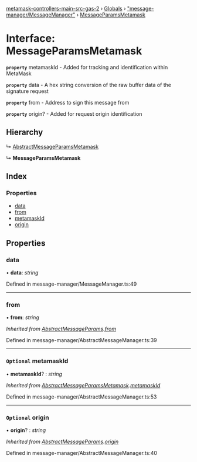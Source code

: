 [metamask-controllers-main-src-gas-2](../README.md) › [Globals](../globals.md) › ["message-manager/MessageManager"](../modules/_message_manager_messagemanager_.md) › [MessageParamsMetamask](_message_manager_messagemanager_.messageparamsmetamask.md)

# Interface: MessageParamsMetamask

**`property`** metamaskId - Added for tracking and identification within MetaMask

**`property`** data - A hex string conversion of the raw buffer data of the signature request

**`property`** from - Address to sign this message from

**`property`** origin? - Added for request origin identification

## Hierarchy

  ↳ [AbstractMessageParamsMetamask](_message_manager_abstractmessagemanager_.abstractmessageparamsmetamask.md)

  ↳ **MessageParamsMetamask**

## Index

### Properties

* [data](_message_manager_messagemanager_.messageparamsmetamask.md#data)
* [from](_message_manager_messagemanager_.messageparamsmetamask.md#from)
* [metamaskId](_message_manager_messagemanager_.messageparamsmetamask.md#optional-metamaskid)
* [origin](_message_manager_messagemanager_.messageparamsmetamask.md#optional-origin)

## Properties

###  data

• **data**: *string*

Defined in message-manager/MessageManager.ts:49

___

###  from

• **from**: *string*

*Inherited from [AbstractMessageParams](_message_manager_abstractmessagemanager_.abstractmessageparams.md).[from](_message_manager_abstractmessagemanager_.abstractmessageparams.md#from)*

Defined in message-manager/AbstractMessageManager.ts:39

___

### `Optional` metamaskId

• **metamaskId**? : *string*

*Inherited from [AbstractMessageParamsMetamask](_message_manager_abstractmessagemanager_.abstractmessageparamsmetamask.md).[metamaskId](_message_manager_abstractmessagemanager_.abstractmessageparamsmetamask.md#optional-metamaskid)*

Defined in message-manager/AbstractMessageManager.ts:53

___

### `Optional` origin

• **origin**? : *string*

*Inherited from [AbstractMessageParams](_message_manager_abstractmessagemanager_.abstractmessageparams.md).[origin](_message_manager_abstractmessagemanager_.abstractmessageparams.md#optional-origin)*

Defined in message-manager/AbstractMessageManager.ts:40
